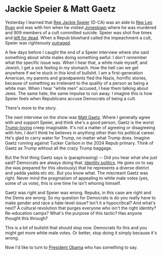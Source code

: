 # Jackie Speier & Matt Gaetz
Yesterday I learned that <a href="https://en.wikipedia.org/wiki/Jackie_Speier">Rep Jackie Speier</a> (D-CA) was an aide to <a href="https://en.wikipedia.org/wiki/Leo_Ryan">Rep Leo Ryan</a> and was with him when he visited <a href="https://en.wikipedia.org/wiki/Jonestown">Jonestown</a> where he was murdered and 909 members of a cult committed suicide. Speier was shot five times and <a href="https://www.rollcall.com/news/jonestown-murders-jackie-speier-37-years">left for dead</a>. When a Repub blowhard called the impeachment a cult, Speier was righteously <a href="https://thehill.com/homenews/house/468298-congresswoman-who-survived-jonestown-blasts-nunes-for-calling-impeachment">outraged</a>. 

A few days before I caught the end of a Speier interview where she said something about white males doing something awful. I don't remember what the specific issue was. When I hear that, a white male myself, and Jewish, I get a sick feeling in my stomach. How the hell can we get anywhere if we're stuck in this kind of bullshit. I am a first-generation American, my parents and grandparents fled the Nazis, horrific stories, because of something as irrelevant to the quality of a person as being a white man. When I hear "white men" accused, I hear them talking about Jews. The same hate, the same impulse to run away. I imagine this is how Speier feels when Republicans accuse Democrats of being a cult. 

There's more to the story.

The next interview on the show was <a href="https://en.wikipedia.org/wiki/Matt_Gaetz">Matt Gaetz</a>. Where I generally agree with and support Speier, and think she's a good person, Gaetz is the worst <a href="http://scripting.com/images/2019/11/01/gaetzAndTrump.png">Trump-loving</a> creep imaginable. It's not a matter of agreeing or disagreeing with him, I don't think he believes in anything other than his political career. He's glad to carry water for Trump, no matter what Trump does. Imagine Gaetz running against Tucker Carlson in the 2024 Repub primary. Think of Gaetz as Trump without all the crazy Trump baggage.

But the first thing Gaetz says is (paraphrasing) -- Did you hear what she just said? Democrats are always doing that. <a href="https://en.wikipedia.org/wiki/Identity_politics">Identity politics</a>. He goes on to say (he was prepared for this obviously) that he represents a diverse district and yadda yadda etc etc. But you know what. The miscreant Gaetz was right. Never mind the pragmatism of appealing to white male votes (yes, some of us vote), this is one time he isn't whoring himself. 

Gaetz was right and Speier was wrong. Repubs, in this case are right and the Dems are wrong. So my question for Democrats is do you really have to make gender and race a hate-level issue? Isn't it a hypocritical? And what's next? A cultural revolution that purges everyone who isn't the right identity? Re-education camps? What's the purpose of this tactic? Has anyone thought this through?

This is a bit of bullshit that should stop now. Democrats fix this and you might get more white male votes. Or better, stop doing it simply because it's wrong. 

Now I'd like to turn to <a href="https://www.youtube.com/watch?v=qaHLd8de6nM">President Obama</a> who has something to say. 

